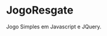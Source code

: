 # JogoResgate
Jogo Simples em Javascript e JQuery.
<div align="center">
<imgg src="https://user-images.githubusercontent.com/86021874/146595465-f662bd89-2940-4639-93b5-5bc18ac9e033.png" width="800px"/>
</div>
